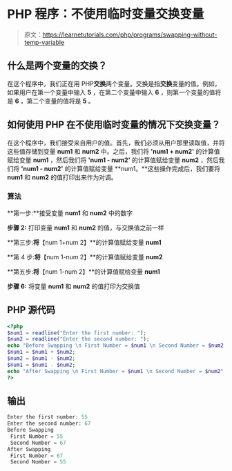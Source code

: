 # PHP 程序：不使用临时变量交换变量

> 原文：<https://learnetutorials.com/php/programs/swapping-without-temp-variable>

## 什么是两个变量的交换？

在这个程序中，我们正在用 PHP**交换**两个变量。交换是指**交换**变量的值。例如，如果用户在第一个变量中输入 **5** ，在第二个变量中输入 **6** ，则第一个变量的值将是 **6** ，第二个变量的值将是 **5** 。

## 如何使用 PHP 在不使用临时变量的情况下交换变量？

在这个程序中，我们接受来自用户的值。首先，我们必须从用户那里读取值，并将这些值存储到变量 **num1** 和 **num2** 中。之后，我们将 **'num1 + num2'** 的计算值赋给变量 **num1** ，然后我们将 **'num1 - num2'** 的计算值赋给变量 **num2** ，然后我们将 **'num1 - num2'** 的计算值赋给变量 **num1。**这些操作完成后，我们要将 **num1** 和 **num2** 的值打印出来作为对调。

### 算法

**第一步:**接受变量 **num1** 和 **num2** 中的数字

**步骤 2:** 打印变量 **num1** 和 **num2** 的值，与交换值之前一样

**第三步:**将**【num 1+num 2】**的计算值赋给变量 **num1**

**第 4 步:**将**【num 1-num 2】**的计算值赋给变量 **num2**

**第五步:**将**【num 1-num 2】**的计算值赋给变量 **num1**

**步骤 6:** 将变量 **num1** 和 **num2** 的值打印为交换值

## PHP 源代码

```php
<?php
$num1 = readline("Enter the first number: ");
$num2 = readline("Enter the second number: ");
echo "Before Swapping \n First Number = $num1 \n Second Number = $num2 \n";
$num1 = $num1 + $num2;
$num2 = $num1 - $num2;
$num1 = $num1 - $num2;
echo "After Swapping \n First Number = $num1 \n Second Number = $num2";
?>

```

## 输出

```php
Enter the first number: 55
Enter the second number: 67
Before Swapping
 First Number = 55
 Second Number = 67
After Swapping
 First Number = 67
 Second Number = 55
```